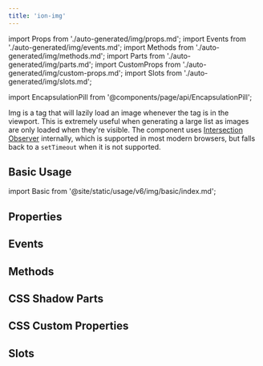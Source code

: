 ```yaml
---
title: 'ion-img'
---
```


import Props from './auto-generated/img/props.md';
import Events from './auto-generated/img/events.md';
import Methods from './auto-generated/img/methods.md';
import Parts from './auto-generated/img/parts.md';
import CustomProps from './auto-generated/img/custom-props.md';
import Slots from './auto-generated/img/slots.md';

<head>
  <title>Img Tag to Lazy Load Images in Viewport | ion-img Tag</title>
  <meta
    name="description"
    content="Img tag lazy loads images whenever the tag is in the viewport. Utilize this component when generating large lists—as images are only loaded when visible."
  />
</head>

import EncapsulationPill from '@components/page/api/EncapsulationPill';

<EncapsulationPill type="shadow" />

Img is a tag that will lazily load an image whenever the tag is in the viewport. This is extremely useful when generating a large list as images are only loaded when they're visible. The component uses [Intersection Observer](https://caniuse.com/#feat=intersectionobserver) internally, which is supported in most modern browsers, but falls back to a `setTimeout` when it is not supported.

## Basic Usage

import Basic from '@site/static/usage/v6/img/basic/index.md';

<Basic />

## Properties

<Props />

## Events

<Events />

## Methods

<Methods />

## CSS Shadow Parts

<Parts />

## CSS Custom Properties

<CustomProps />

## Slots

<Slots />
